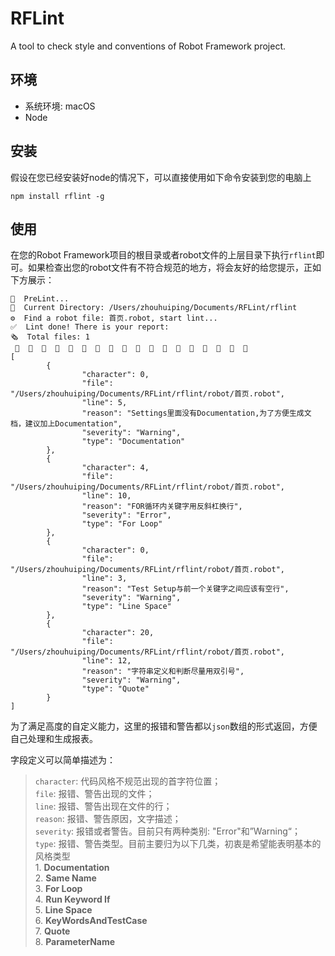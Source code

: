 # RFLint

A tool to check style and conventions of Robot Framework project.

## 环境

* 系统环境: macOS
* Node

## 安装

假设在您已经安装好node的情况下，可以直接使用如下命令安装到您的电脑上

```
npm install rflint -g
```

## 使用
在您的Robot Framework项目的根目录或者robot文件的上层目录下执行`rflint`即可。如果检查出您的robot文件有不符合规范的地方，将会友好的给您提示，正如下方展示：

```
🚀  PreLint...
👺  Current Directory: /Users/zhouhuiping/Documents/RFLint/rflint
⚙  Find a robot file: 首页.robot, start lint...
✅  Lint done! There is your report: 
🗞  Total files: 1
 🦠  🦠  🦠  🦠  🦠  🦠  🦠  🦠  🦠  🦠  🦠  🦠  🦠  🦠  🦠  🦠  🦠  🦠
[
        {
                "character": 0,
                "file": "/Users/zhouhuiping/Documents/RFLint/rflint/robot/首页.robot",
                "line": 5,
                "reason": "Settings里面没有Documentation,为了方便生成文档，建议加上Documentation",
                "severity": "Warning",
                "type": "Documentation"
        },
        {
                "character": 4,
                "file": "/Users/zhouhuiping/Documents/RFLint/rflint/robot/首页.robot",
                "line": 10,
                "reason": "FOR循环内关键字用反斜杠换行",
                "severity": "Error",
                "type": "For Loop"
        },
        {
                "character": 0,
                "file": "/Users/zhouhuiping/Documents/RFLint/rflint/robot/首页.robot",
                "line": 3,
                "reason": "Test Setup与前一个关键字之间应该有空行",
                "severity": "Warning",
                "type": "Line Space"
        },
        {
                "character": 20,
                "file": "/Users/zhouhuiping/Documents/RFLint/rflint/robot/首页.robot",
                "line": 12,
                "reason": "字符串定义和判断尽量用双引号",
                "severity": "Warning",
                "type": "Quote"
        }
]
```
为了满足高度的自定义能力，这里的报错和警告都以`json`数组的形式返回，方便自己处理和生成报表。

字段定义可以简单描述为：
> `character`: 代码风格不规范出现的首字符位置；   
> `file`: 报错、警告出现的文件；   
> `line`: 报错、警告出现在文件的行；   
> `reason`: 报错、警告原因，文字描述；   
> `severity`: 报错或者警告。目前只有两种类别: "Error"和”Warning“；   
> `type`: 报错、警告类型。目前主要归为以下几类，初衷是希望能表明基本的风格类型   
>       1. **Documentation**   
>       2. **Same Name**    
>       3. **For Loop**   
>       4. **Run Keyword If**   
>       5. **Line Space**   
>       6. **KeyWordsAndTestCase**   
>       7. **Quote**   
>       8. **ParameterName**   
